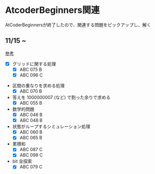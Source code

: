 # AtcoderBeginners関連
AtCoderBeginnersが終了したので、関連する問題をピックアップし、解く
## 11/15 ~ 
[参考](https://qiita.com/drken/items/fd4e5e3630d0f5859067#5-%E9%81%8E%E5%8E%BB%E5%95%8F%E7%B2%BE%E9%81%B8-10-%E5%95%8F)

- [x] グリッドに関する処理
    - [x] ABC 075 B
    - [x] ABC 096 C
- 区間の重なりを求める処理
    - [x] ABC 070 B
- 答えを 1000000007 (など) で割った余りで求める
    - [x] ABC 055 B
- 数学的問題
    - [x] ABC 046 B
    - [x] ABC 048 B	
- 状態がループするシミュレーション処理
    - [x] ABC 060 B
    - [x] ABC 065 B
- 累積和
    - [x] ABC 087 C
    - [x] ABC 098 C
- bit 全探索
    - [x] ABC 079 C
